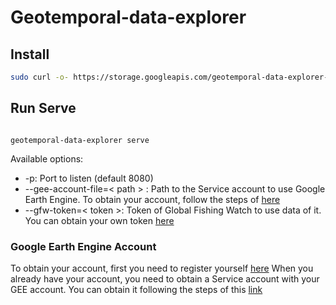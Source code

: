 # Geotemporal-data-explorer

## Install

```bash
sudo curl -o- https://storage.googleapis.com/geotemporal-data-explorer-releases/install-last.sh | sudo bash
```

## Run Serve

```

geotemporal-data-explorer serve

````

Available options:

* -p: Port to listen (default 8080)
* --gee-account-file=< path > : Path to the Service account to use Google Earth Engine. To obtain your account, follow the steps of [here](#google-earth-engine-account)
* --gfw-token=< token >: Token of Global Fishing Watch to use data of it. You can obtain your own token [here](https://globalfishingwatch.org/ocean-engine/tokens)


### Google Earth Engine Account

To obtain your account, first you need to register yourself [here](https://earthengine.google.com/) 
When you already have your account, you need to obtain a Service account with your GEE account. You can obtain it
following the steps of this [link](https://developers.google.com/earth-engine/guides/service_account)

